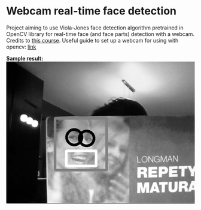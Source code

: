 # Webcam real-time face detection

Project aiming to use Viola-Jones face detection algorithm pretrained
in OpenCV library for real-time face (and face parts) detection with a webcam.  
Credits to
[this course](https://realpython.com/face-detection-in-python-using-a-webcam/).
Useful guide to set up a webcam for using with opencv:
[link](https://www.e-consystems.com/blog/camera/how-to-access-cameras-using-opencv-with-python/)

**Sample result:**  
![Webcam demo image][demo1]

[demo1]: demo_img/webcam_demo.png "Webcam demo image"
